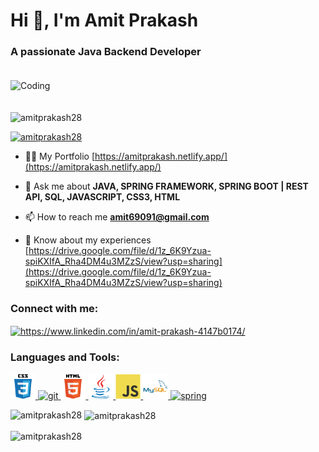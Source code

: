 <h1 align="left">Hi 👋, I'm Amit Prakash</h1>
<h3 align="left">A passionate Java Backend Developer</h3>
<img align="center" alt="Coding" width="400" src ="https://cdn.dribbble.com/users/2012986/screenshots/10836334/image.gif" style="margin: 20px 0">


<p align="left"> <img src="https://komarev.com/ghpvc/?username=amitprakash28&label=Profile%20views&color=0e75b6&style=flat" alt="amitprakash28" /> </p>



<p align="left"> <a href="https://github.com/ryo-ma/github-profile-trophy"><img src="https://github-profile-trophy.vercel.app/?username=amitprakash28" alt="amitprakash28" /></a> </p>

- 👨‍💻 My Portfolio [https://amitprakash.netlify.app/](https://amitprakash.netlify.app/)

- 💬 Ask me about **JAVA, SPRING FRAMEWORK, SPRING BOOT | REST API, SQL, JAVASCRIPT, CSS3, HTML**

- 📫 How to reach me **amit69091@gmail.com**

- 📄 Know about my experiences [https://drive.google.com/file/d/1z_6K9Yzua-spiKXIfA_Rha4DM4u3MZzS/view?usp=sharing](https://drive.google.com/file/d/1z_6K9Yzua-spiKXIfA_Rha4DM4u3MZzS/view?usp=sharing)

<h3 align="left">Connect with me:</h3>
<p align="left">
<a href="https://www.linkedin.com/in/amit-prakash-4147b0174/" target="blank"><img align="center" src="https://raw.githubusercontent.com/rahuldkjain/github-profile-readme-generator/master/src/images/icons/Social/linked-in-alt.svg" alt="https://www.linkedin.com/in/amit-prakash-4147b0174/" height="30" width="40" /></a>
</p>

<h3 align="left">Languages and Tools:</h3>
<p align="left"> <a href="https://www.w3schools.com/css/" target="_blank" rel="noreferrer"> <img src="https://raw.githubusercontent.com/devicons/devicon/master/icons/css3/css3-original-wordmark.svg" alt="css3" width="40" height="40"/> </a> <a href="https://git-scm.com/" target="_blank" rel="noreferrer"> <img src="https://www.vectorlogo.zone/logos/git-scm/git-scm-icon.svg" alt="git" width="40" height="40"/> </a> <a href="https://www.w3.org/html/" target="_blank" rel="noreferrer"> <img src="https://raw.githubusercontent.com/devicons/devicon/master/icons/html5/html5-original-wordmark.svg" alt="html5" width="40" height="40"/> </a> <a href="https://www.java.com" target="_blank" rel="noreferrer"> <img src="https://raw.githubusercontent.com/devicons/devicon/master/icons/java/java-original.svg" alt="java" width="40" height="40"/> </a> <a href="https://developer.mozilla.org/en-US/docs/Web/JavaScript" target="_blank" rel="noreferrer"> <img src="https://raw.githubusercontent.com/devicons/devicon/master/icons/javascript/javascript-original.svg" alt="javascript" width="40" height="40"/> </a> <a href="https://www.mysql.com/" target="_blank" rel="noreferrer"> <img src="https://raw.githubusercontent.com/devicons/devicon/master/icons/mysql/mysql-original-wordmark.svg" alt="mysql" width="40" height="40"/> </a> <a href="https://spring.io/" target="_blank" rel="noreferrer"> <img src="https://www.vectorlogo.zone/logos/springio/springio-icon.svg" alt="spring" width="40" height="40"/> </a> </p>

<p><img align="left" src="https://github-readme-stats.vercel.app/api/top-langs?username=amitprakash28&show_icons=true&locale=en&layout=compact" alt="amitprakash28" /></p>

<p>&nbsp;<img align="center" src="https://github-readme-stats.vercel.app/api?username=amitprakash28&show_icons=true&locale=en" alt="amitprakash28" /></p>

<p><img align="center" src="https://github-readme-streak-stats.herokuapp.com/?user=amitprakash28&" alt="amitprakash28" /></p>
